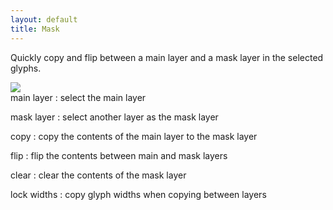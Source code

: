 ```yaml
---
layout: default
title: Mask
---
```


Quickly copy and flip between a main layer and a mask layer in the selected glyphs.

<div class='container'>

<div class='screenshot'>
    <img src='{{ site.url }}/images/glyphs/layersMask.png' />
</div>

<div class='captions' markdown='1'>
main layer
: select the main layer

mask layer
: select another layer as the mask layer

copy
: copy the contents of the main layer to the mask layer

flip
: flip the contents between main and mask layers

clear
: clear the contents of the mask layer

lock widths
: copy glyph widths when copying between layers
</div>

</div>
